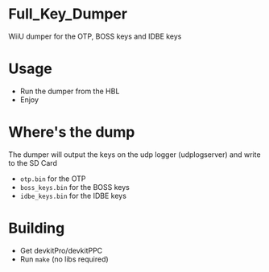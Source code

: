 # Full_Key_Dumper
WiiU dumper for the OTP, BOSS keys and IDBE keys

# Usage
- Run the dumper from the HBL
- Enjoy

# Where's the dump
The dumper will output the keys on the udp logger (udplogserver) and write to the SD Card

- ``otp.bin`` for the OTP
- ``boss_keys.bin`` for the BOSS keys
- ``idbe_keys.bin`` for the IDBE keys

# Building


- Get devkitPro/devkitPPC
- Run ``make`` (no libs required)
